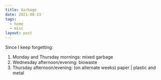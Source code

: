 ```yaml
---
title: Garbage
date: 2021-08-23
tags:
  - home
  - misc
layout: post
---
```


Since I keep forgetting:

1. Monday and Thursday mornings: mixed garbage
2. Wednesday afternoon/evening: biowaste
3. Thursday afternoon/evening: (on alternate weeks) paper | plastic and metal
